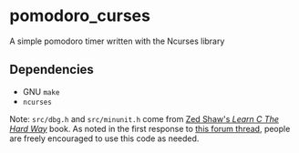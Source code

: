 # pomodoro_curses

A simple pomodoro timer written with the Ncurses library

## Dependencies
* GNU `make`
* `ncurses`

Note: `src/dbg.h` and `src/minunit.h` come from [Zed Shaw's *Learn C The Hard
Way*](https://learncodethehardway.org/c/) book. As noted in the first response
to [this forum
thread](https://forum.learncodethehardway.com/t/dbg-h-licence/2178), people are
freely encouraged to use this code as needed.
